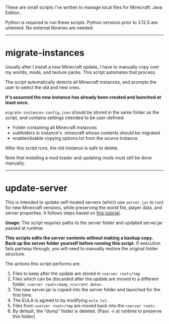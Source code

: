 These are small scripts I've written to manage local files for Minecraft: Java Edition.

Python is required to run these scripts. Python versions prior to 3.12.5 are untested. No external libraries are needed.

---
# migrate-instances
Usually after I install a new Minecraft update, I have to manually copy over my worlds, mods, and texture packs. This script automates that process. 

The script automatically detects all Minecraft instances, and prompts the user to select the old and new ones. 

**It's assumed the new instance has already been created and launched at least once.** 

`migrate-instances-config.json` should be stored in the same folder as the script, and contains settings intended to be user-defined:
- Folder containing all Minecraft instances
- subfolders in instance's .minecraft whose contents should be migrated
- enable/disable copying options.txt from the source instance.

After this script runs, the old instance is safe to delete.

Note that installing a mod loader and updating mods must still be done manually.

---
# update-server
This is intended to update self-hosted servers (which use `server.jar` to run) for new Minecraft versions, while preserving the world file, player data, and server properties. It follows steps based on [this tutorial](https://wiki.sportskeeda.com/minecraft/how-to-update-server-minecraft). 

**Usage:** The script requires paths to the server folder and updated server.jar passed at runtime.

**This scripts edits the server contents without making a backup copy. Back up the server folder yourself before running this script.** If execution fails partway through, you will need to manually restore the original folder structure.

The actions this script performs are:
1. Files to keep after the update are stored in `<server root>/tmp`
2. Files which can be discarded after the update are moved to a different folder, `<server root>/dump_<current date>`.
3. The new server.jar is copied into the server folder and launched for the first time.
4. The EULA is agreed to by modifying `eula.txt`.
5. Files from `<server root>/tmp` are moved back into the `<server root>`.
6. By default, the "dump" folder is deleted. (Pass `-k` at runtime to preserve this folder)